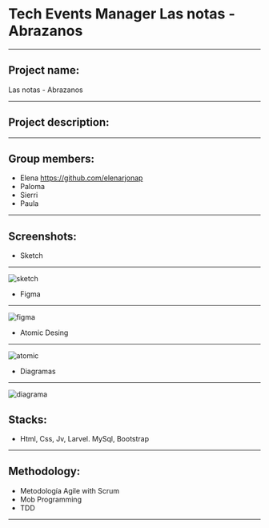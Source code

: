 # Tech Events Manager Las notas - Abrazanos
***
## Project name: 
Las notas - Abrazanos
***
## Project description:


***
## Group members:
+ Elena https://github.com/elenarjonap
+ Paloma
+ Sierri
+ Paula 
***
## Screenshots:

* Sketch
***
![sketch](https://user-images.githubusercontent.com/90152938/212619576-efbb56f6-6443-4c08-8776-bf2a9ae6c59f.PNG)

* Figma
***
![figma](https://user-images.githubusercontent.com/90152938/212619812-fd6142f0-a7ab-4265-b5c0-98826e8c7350.PNG)

* Atomic Desing
***
![atomic](https://user-images.githubusercontent.com/90152938/212619951-7c29a078-7beb-4ac1-9bf1-25e110701e96.PNG)

* Diagramas
***
![diagrama](https://user-images.githubusercontent.com/90152938/212621889-2a7c3cd8-3e3c-46ea-9b70-18b70759f41d.PNG)


## Stacks:
+ Html, Css, Jv, Larvel. MySql, Bootstrap

***
## Methodology:
+ Metodología Agile with Scrum
+ Mob Programming
+ TDD

***

